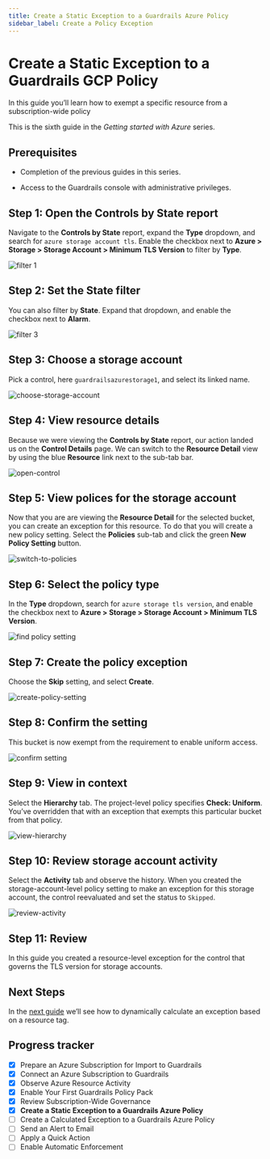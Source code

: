 ```yaml
---
title: Create a Static Exception to a Guardrails Azure Policy
sidebar_label: Create a Policy Exception
---
```


# Create a Static Exception to a Guardrails GCP Policy

In this guide you’ll learn how to exempt a specific resource from a subscription-wide policy

This is the sixth guide in the *Getting started with Azure* series.

## Prerequisites

- Completion of the previous guides in this series.

- Access to the Guardrails console with administrative privileges.

## Step 1: Open the Controls by State report

Navigate to the **Controls by State** report, expand the **Type** dropdown, and search for `azure storage account tls`. Enable the checkbox next to **Azure > Storage > Storage Account > Minimum TLS Version** to filter by **Type**.

<p><img alt="filter 1" src="/images/docs/guardrails/getting-started/getting-started-azure/review-subscription-wide/filter-1.png"/></p>

## Step 2: Set the State filter

You can also filter by **State**. Expand that dropdown, and enable the checkbox next to **Alarm**.

<p><img alt="filter 3" src="/images/docs/guardrails/getting-started/getting-started-azure/create-static-exception/filter-3.png"/></p>


## Step 3: Choose a storage account

Pick a control, here `guardrailsazurestorage1`, and select its linked name.

<p><img alt="choose-storage-account" src="/images/docs/guardrails/getting-started/getting-started-azure/create-static-exception/choose-storage-account.png"/></p>


## Step 4: View resource details

Because we were viewing the **Controls by State** report, our action landed us on the **Control Details** page. We can switch to the **Resource Detail** view by using the blue **Resource** link next to the sub-tab bar.

<p><img alt="open-control" src="/images/docs/guardrails/getting-started/getting-started-azure/create-static-exception/raw-open-control.png"/></p>

## Step 5: View polices for the storage account

Now that you are are viewing the **Resource Detail** for the selected bucket, you can create an exception for this resource. To do that you will create a new policy setting. Select the **Policies** sub-tab and click the green **New Policy Setting** button.

<p><img alt="switch-to-policies" src="/images/docs/guardrails/getting-started/getting-started-azure/create-static-exception/policies-sub-tab.png"/></p>


## Step 6: Select the policy type

In the **Type** dropdown, search for `azure storage tls version`, and enable the checkbox next to **Azure > Storage > Storage Account > Minimum TLS Version**.

<p><img alt="find policy setting" src="/images/docs/guardrails/getting-started/getting-started-azure/create-static-exception/select-policy-type.png"/></p>

## Step 7: Create the policy exception

Choose the **Skip** setting, and select **Create**.

<p><img alt="create-policy-setting" src="/images/docs/guardrails/getting-started/getting-started-azure/create-static-exception/create-policy-setting.png"/></p>

## Step 8: Confirm the setting

This bucket is now exempt from the requirement to enable uniform access.

<p><img alt="confirm setting" src="/images/docs/guardrails/getting-started/getting-started-azure/create-static-exception/raw-confirm-policy-setting.png"/></p>

  
## Step 9: View in context

Select the **Hierarchy** tab. The project-level policy specifies **Check: Uniform**. You’ve overridden that with an exception that exempts this particular bucket from that policy.  

<p><img alt="view-hierarchy" src="/images/docs/guardrails/getting-started/getting-started-azure/create-static-exception/raw-view-hierarchy.png"/></p>

## Step 10: Review storage account activity

Select the **Activity** tab and observe the history. When you created the storage-account-level policy setting to make an exception for this storage account, the control reevaluated and set the status to `Skipped`.  

<p><img alt="review-activity" src="/images/docs/guardrails/getting-started/getting-started-azure/create-static-exception/raw-view-activity.png"/></p>

## Step 11: Review

In this guide you created a resource-level exception for the control that governs the TLS version for storage accounts.

## Next Steps

In the [next guide](/guardrails/docs/getting-started/getting-started-azure/create-calculated-exception) we’ll see how to dynamically calculate an exception based on a resource tag.


## Progress tracker

- [x] Prepare an Azure Subscription for Import to Guardrails
- [x] Connect an Azure Subscription to Guardrails
- [x] Observe Azure Resource Activity
- [x] Enable Your First Guardrails Policy Pack
- [x] Review Subscription-Wide Governance
- [x] **Create a Static Exception to a Guardrails Azure Policy**
- [ ] Create a Calculated Exception to a Guardrails Azure Policy
- [ ] Send an Alert to Email
- [ ] Apply a Quick Action
- [ ] Enable Automatic Enforcement

